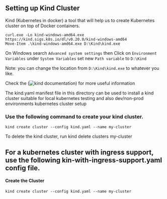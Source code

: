 ## Setting up Kind Cluster
Kind (Kubernetes in docker) a tool that will help us to create Kubernetes cluster on top of Docker containers.

    curl.exe -Lo kind-windows-amd64.exe https://kind.sigs.k8s.io/dl/v0.20.0/kind-windows-amd64
    Move-Item .\kind-windows-amd64.exe D:\Kind\kind.exe

On Windows search `Advanced system settings` then Click on `Environment Variables` under `System Variables` set new `Path variable` to `D:\Kind`

Note: you can change the location from `D:\Kind\kind.exe` to whatever you like.

Check the (![kind documentation](https://kind.sigs.k8s.io/docs/user/quick-start/#installation)) for more useful information

The kind.yaml manifest file in this directory can be used to install a kind cluster suitable for local kubernetes testing and also dev/non-prod environments kubernetes cluster setup

### Use the following command to create your kind cluster.
    kind create cluster --config kind.yaml --name my-cluster

To delete the kind cluster, run
    kind delete clusters my-cluster

## For a kubernetes cluster with ingress support, use the following kin-with-ingress-support.yaml config file.
#### Create the Cluster
    kind create cluster --config kind.yaml --name my-cluster
